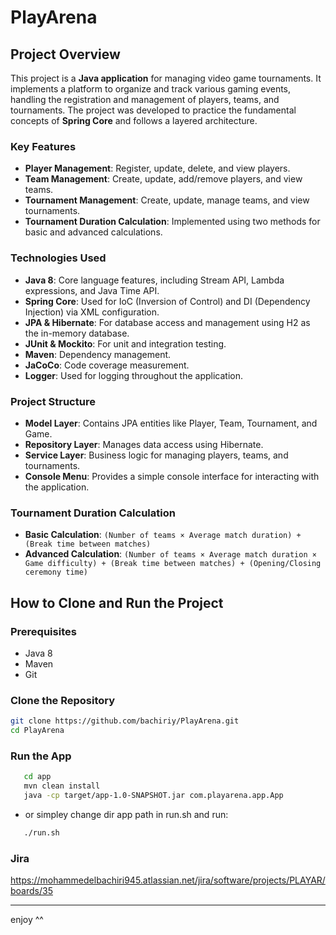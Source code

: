 # PlayArena 

## Project Overview

This project is a **Java application** for managing video game tournaments. It implements a platform to organize and track various gaming events, handling the registration and management of players, teams, and tournaments. The project was developed to practice the fundamental concepts of **Spring Core** and follows a layered architecture.

### Key Features

- **Player Management**: Register, update, delete, and view players.
- **Team Management**: Create, update, add/remove players, and view teams.
- **Tournament Management**: Create, update, manage teams, and view tournaments.
- **Tournament Duration Calculation**: Implemented using two methods for basic and advanced calculations.

### Technologies Used

- **Java 8**: Core language features, including Stream API, Lambda expressions, and Java Time API.
- **Spring Core**: Used for IoC (Inversion of Control) and DI (Dependency Injection) via XML configuration.
- **JPA & Hibernate**: For database access and management using H2 as the in-memory database.
- **JUnit & Mockito**: For unit and integration testing.
- **Maven**: Dependency management.
- **JaCoCo**: Code coverage measurement.
- **Logger**: Used for logging throughout the application.

### Project Structure

- **Model Layer**: Contains JPA entities like Player, Team, Tournament, and Game.
- **Repository Layer**: Manages data access using Hibernate.
- **Service Layer**: Business logic for managing players, teams, and tournaments.
- **Console Menu**: Provides a simple console interface for interacting with the application.

### Tournament Duration Calculation

- **Basic Calculation**: `(Number of teams × Average match duration) + (Break time between matches)`
- **Advanced Calculation**: `(Number of teams × Average match duration × Game difficulty) + (Break time between matches) + (Opening/Closing ceremony time)`

## How to Clone and Run the Project

### Prerequisites

- Java 8
- Maven
- Git

### Clone the Repository

```bash
git clone https://github.com/bachiriy/PlayArena.git
cd PlayArena 
```

### Run the App
```bash
   cd app
   mvn clean install
   java -cp target/app-1.0-SNAPSHOT.jar com.playarena.app.App
```
- or simpley change dir app path in run.sh and run:
```bash
   ./run.sh
```

### Jira
https://mohammedelbachiri945.atlassian.net/jira/software/projects/PLAYAR/boards/35

--- 
enjoy ^^
